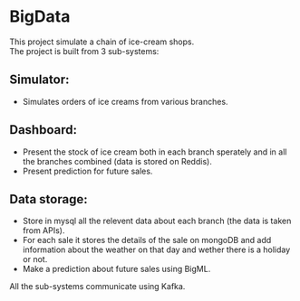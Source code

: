 # BigData
This project simulate a chain of ice-cream shops.  
The project is built from 3 sub-systems:  
## Simulator:
- Simulates orders of ice creams from various branches.  
## Dashboard:
- Present the stock of ice cream both in each branch sperately and in all the branches combined (data is stored on Reddis).
- Present prediction for future sales.
## Data storage:
- Store in mysql all the relevent data about each branch (the data is taken from APIs).
- For each sale it stores the details of the sale on mongoDB and add information about the weather on that day and wether there is a holiday or not.
- Make a prediction about future sales using BigML.

All the sub-systems communicate using Kafka.
